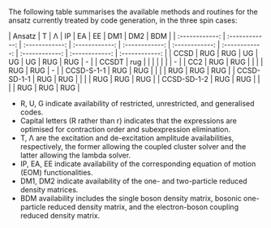 The following table summarises the available methods and routines for the ansatz currently treated by code generation, in the three spin cases:

| Ansatz | T | Λ | IP | EA | EE | DM1 | DM2 | BDM |
| :------------: | :------------: | :------------: | :------------: | :------------: | :------------: | :------------: | :------------: | :------------: | :------------: |
| CCSD | RUG | RUG | UG | UG | UG | RUG | RUG | - |
| CCSDT | rug | | | | | | | - |
| CC2 | RUG | RUG | | | | RUG | RUG | - |
| CCSD-S-1-1 | RUG | RUG | | | | RUG | RUG | RUG |
| CCSD-SD-1-1 | RUG | RUG | | | | RUG | RUG | RUG |
| CCSD-SD-1-2 | RUG | RUG | | | | RUG | RUG | RUG |

- R, U, G indicate availability of restricted, unrestricted, and generalised codes.
- Capital letters (R rather than r) indicates that the expressions are optimised for contraction order and subexpression elimination.
- T, Λ are the excitation and de-excitation amplitude availabilities, respectively, the former allowing the coupled cluster solver and the latter allowing the lambda solver.
- IP, EA, EE indicate availability of the corresponding equation of motion (EOM) functionalities.
- DM1, DM2 indicate availability of the one- and two-particle reduced density matrices.
- BDM availability includes the single boson density matrix, bosonic one-particle reduced density matrix, and the electron-boson coupling reduced density matrix.
